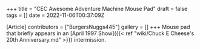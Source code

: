 +++
title = "CEC Awesome Adventure Machine Mouse Pad"
draft = false
tags = []
date = 2022-11-06T00:37:09Z

[Article]
contributors = ["BurgersNuggs445"]
gallery = []
+++
Mouse pad that briefly appears in an [April 1997 Show]({{< ref "wiki/Chuck E Cheese's 20th Anniversary.md" >}}) intermission.